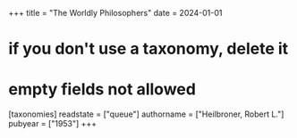 +++
title = "The Worldly Philosophers"
date = 2024-01-01
# if you don't use a taxonomy, delete it
# empty fields not allowed
[taxonomies]
  readstate = ["queue"]
  authorname = ["Heilbroner, Robert L."]
  pubyear = ["1953"]
+++
